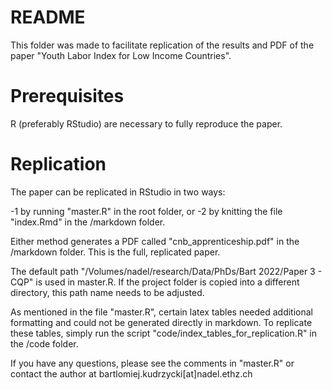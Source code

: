 # README
This folder was made to facilitate replication of the results and PDF of the paper "Youth Labor Index for Low Income Countries".

# Prerequisites
R (preferably RStudio) are necessary to fully reproduce the paper.

# Replication
The paper can be replicated in RStudio in two ways:

  -1 by running "master.R" in the root folder, or
  -2 by knitting the file "index.Rmd" in the /markdown folder.

Either method generates a PDF called "cnb_apprenticeship.pdf" in the /markdown folder. This is the full, replicated paper.

The default path "/Volumes/nadel/research/Data/PhDs/Bart 2022/Paper 3 - CQP" is used in master.R. If the project folder is copied into a different directory, this path name needs to be adjusted.

As mentioned in the file "master.R", certain latex tables needed additional formatting and could not be generated directly in markdown. To replicate these tables, simply run the script "code/index_tables_for_replication.R" in the /code folder.

If you have any questions, please see the comments in "master.R" or contact the author at bartlomiej.kudrzycki[at]nadel.ethz.ch
